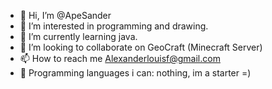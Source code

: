 - 👋 Hi, I’m @ApeSander
- 👀 I’m interested in programming and drawing.
- 🌱 I’m currently learning java.
- 💞️ I’m looking to collaborate on GeoCraft (Minecraft Server)
- 📫 How to reach me <Alexanderlouisf@gmail.com>
- 🔨 Programming languages i can: nothing, im a starter =)

<!---
ApeSander/ApeSander is a ✨ special ✨ repository because its `README.md` (this file) appears on your GitHub profile.
You can click the Preview link to take a look at your changes.
--->
